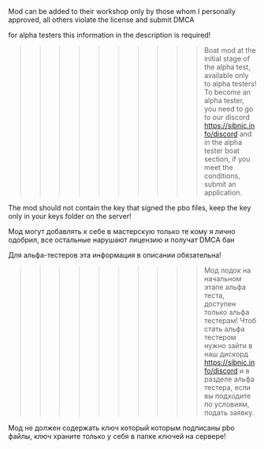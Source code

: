 Mod can be added to their workshop only by those whom I personally approved, all others violate the license and submit DMCA


for alpha testers this information in the description is required!

>>>>>>>>>>Boat mod at the initial stage of the alpha test, available only to alpha testers!
>>>>>>>>>>To become an alpha tester, you need to go to our discord https://sibnic.info/discord and in the alpha tester boat section, if you meet the conditions, submit an application.

The mod should not contain the key that signed the pbo files, keep the key only in your keys folder on the server!

Мод могут добавлять к себе в мастерскую только те кому я лично одобрил, все остальные нарушают лицензию и получат DMCA бан

Для альфа-тестеров эта информация в описании обязательна!

>>>>>>>>>>Мод лодок на начальном этапе альфа теста, доступен только альфа тестерам!
>>>>>>>>>>Чтоб стать альфа тестером нужно зайти в наш дискорд https://sibnic.info/discord и в разделе альфа тестера, если вы подходите по условиям, подать заявку.

Мод не должен содержать ключ который которым подписаны pbo файлы, ключ храните только у себя в папке ключей на сервере!
